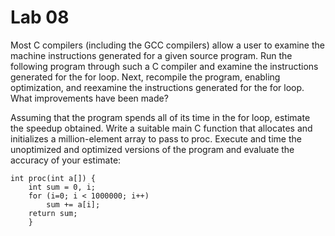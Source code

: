 # Lab 08

Most C compilers (including the GCC compilers) allow a user to examine the
machine instructions generated for a given source program. Run the following
program through such a C compiler and examine the instructions generated for
the for loop. Next, recompile the program, enabling optimization, and reexamine
the instructions generated for the for loop. What improvements have been made?

Assuming that the program spends all of its time in the for loop, estimate the
speedup obtained. Write a suitable main C function that allocates and
initializes a million-element array to pass to proc. Execute and time the
unoptimized and optimized versions of the program and evaluate the accuracy
of your estimate:


```
int proc(int a[]) {
	int sum = 0, i;
	for (i=0; i < 1000000; i++)
		sum += a[i];
	return sum;
	}
```
